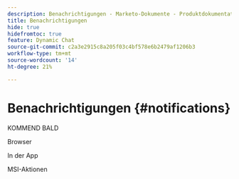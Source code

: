```yaml
---
description: Benachrichtigungen - Marketo-Dokumente - Produktdokumentation
title: Benachrichtigungen
hide: true
hidefromtoc: true
feature: Dynamic Chat
source-git-commit: c2a3e2915c8a205f03c4bf578e6b2479af1206b3
workflow-type: tm+mt
source-wordcount: '14'
ht-degree: 21%

---
```


# Benachrichtigungen {#notifications}

KOMMEND BALD

Browser

In der App

MSI-Aktionen
